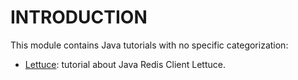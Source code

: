 # INTRODUCTION

This module contains Java tutorials with no specific categorization:
- [Lettuce](https://github.com/ManuMyGit/CodingTutorials/tree/main/java/misc/lettuce): tutorial about Java Redis Client Lettuce.